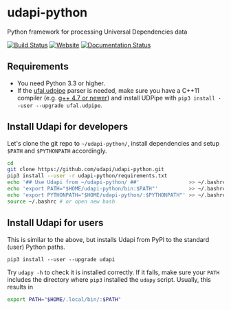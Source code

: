 # udapi-python
Python framework for processing Universal Dependencies data

[![Build Status](https://travis-ci.org/udapi/udapi-python.svg?branch=master)](https://travis-ci.org/udapi/udapi-python)
[![Website](https://img.shields.io/website-up-down-green-red/http/udapi.github.io.svg)](http://udapi.github.io)
[![Documentation Status](https://readthedocs.org/projects/udapi/badge/)](http://udapi.readthedocs.io)

## Requirements
- You need Python 3.3 or higher.
- If the [ufal.udpipe](https://pypi.python.org/pypi/ufal.udpipe/) parser is needed,
  make sure you have a C++11 compiler (e.g. [g++ 4.7 or newer](.travis.yml#L9))
  and install UDPipe with `pip3 install --user --upgrade ufal.udpipe`.

## Install Udapi for developers
Let's clone the git repo to `~/udapi-python/`, install dependencies
and setup `$PATH` and `$PYTHONPATH` accordingly.
```bash
cd
git clone https://github.com/udapi/udapi-python.git
pip3 install --user -r udapi-python/requirements.txt
echo '## Use Udapi from ~/udapi-python/ ##'                >> ~/.bashrc
echo 'export PATH="$HOME/udapi-python/bin:$PATH"'          >> ~/.bashrc
echo 'export PYTHONPATH="$HOME/udapi-python/:$PYTHONPATH"' >> ~/.bashrc
source ~/.bashrc # or open new bash
```

## Install Udapi for users
This is similar to the above, but installs Udapi from PyPI to the standard (user) Python paths.
```
pip3 install --user --upgrade udapi
```
Try `udapy -h` to check it is installed correctly.
If it fails, make sure your `PATH` includes the directory where `pip3` installed the `udapy` script.
Usually, this results in
```bash
export PATH="$HOME/.local/bin/:$PATH"
```
